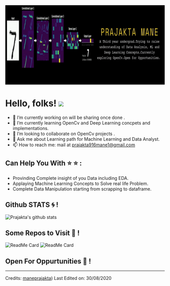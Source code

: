 
<img src="https://github.com/maneprajakta/Data_Cleaning_With_Python/blob/master/ezgif.com-video-to-gif.gif" width="1650" height="250" />

# Hello, folks! <img src="https://raw.githubusercontent.com/MartinHeinz/MartinHeinz/master/wave.gif" width="30px">




- 🔭 I’m currently working on will be sharing once done .
- 🌱 I’m currently learning OpenCv and Deep Learning concpets and implementations.
- 👯 I’m looking to collaborate on OpenCv projects .
- 💬 Ask me about Learning path for Machine Learning and Data Analyst.
- 📫 How to reach me: mail at prajakta916mane1@gmail.com

## Can Help You With :star: :star:  :
- Provinding Complete insight of you Data including EDA.
- Applaying Machine Learning Concepts to Solve real life Problem.
- Complete Data Manipulation starting from scrapping to dataframe.


## Github STATS :cyclone: !

![Prajakta's github stats](https://github-readme-stats.vercel.app/api?username=maneprajakta&show_icons=true&theme=radical)
<br>

## Some Repos to Visit :blossom: !
![ReadMe Card](https://github-readme-stats.vercel.app/api/pin/?username=maneprajakta&repo=Digit_Recognition_Web_App&show_icons=true&theme=radical)
![ReadMe Card](https://github-readme-stats.vercel.app/api/pin/?username=maneprajakta&repo=DSA&show_icons=true&theme=radical)

## Open For Oppurtunities :purple_heart: !

-----
Credits: [maneprajakta](https://github.com/maneprajakta))
Last Edited on: 30/08/2020